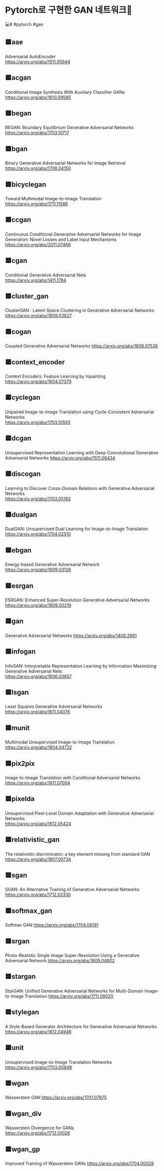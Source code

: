 # Pytorch로 구현한 GAN 네트워크🎨
💻# #pytorch #gan

## 🟦aae  
Adversarial AutoEncoder  
https://arxiv.org/abs/1511.05644

## 🟦acgan
Conditional Image Synthesis With Auxiliary Classifier GANs  
https://arxiv.org/abs/1610.09585

## 🟦began
BEGAN: Boundary Equilibrium Generative Adversarial Networks  
https://arxiv.org/abs/1703.10717

## 🟦bgan
Binary Generative Adversarial Networks for Image Retrieval  
https://arxiv.org/abs/1708.04150

## 🟦bicyclegan
Toward Multimodal Image-to-Image Translation  
https://arxiv.org/abs/1711.11586

## 🟦ccgan
Continuous Conditional Generative Adversarial Networks for Image Generation: Novel Losses and Label Input Mechanisms  
https://arxiv.org/abs/2011.07466

## 🟦cgan
Conditional Generative Adversarial Nets  
https://arxiv.org/abs/1411.1784

## 🟦cluster_gan
ClusterGAN : Latent Space Clustering in Generative Adversarial Networks
https://arxiv.org/abs/1809.03627

## 🟦cogan
Coupled Generative Adversarial Networks
https://arxiv.org/abs/1606.07536

## 🟦context_encoder
Context Encoders: Feature Learning by Inpainting
https://arxiv.org/abs/1604.07379

## 🟦cyclegan
Unpaired Image-to-Image Translation using Cycle-Consistent Adversarial Networks  
https://arxiv.org/abs/1703.10593

## 🟦dcgan
Unsupervised Representation Learning with Deep Convolutional Generative Adversarial Networks
https://arxiv.org/abs/1511.06434

## 🟦discogan
Learning to Discover Cross-Domain Relations with Generative Adversarial Networks  
https://arxiv.org/abs/1703.05192

## 🟦dualgan
DualGAN: Unsupervised Dual Learning for Image-to-Image Translation
https://arxiv.org/abs/1704.02510

## 🟦ebgan
Energy-based Generative Adversarial Network  
https://arxiv.org/abs/1609.03126

## 🟦esrgan
ESRGAN: Enhanced Super-Resolution Generative Adversarial Networks  
https://arxiv.org/abs/1809.00219

## 🟦gan
Generative Adversarial Networks
https://arxiv.org/abs/1406.2661

## 🟦infogan
InfoGAN: Interpretable Representation Learning by Information Maximizing Generative Adversarial Nets  
https://arxiv.org/abs/1606.03657

## 🟦lsgan
Least Squares Generative Adversarial Networks  
https://arxiv.org/abs/1611.04076

## 🟦munit
Multimodal Unsupervised Image-to-Image Translation
https://arxiv.org/abs/1804.04732

## 🟦pix2pix
Image-to-Image Translation with Conditional Adversarial Networks
https://arxiv.org/abs/1611.07004

## 🟦pixelda
Unsupervised Pixel-Level Domain Adaptation with Generative Adversarial Networks  
https://arxiv.org/abs/1612.05424

## 🟦relativistic_gan
The relativistic discriminator: a key element missing from standard GAN  
https://arxiv.org/abs/1807.00734

## 🟦sgan
SGAN: An Alternative Training of Generative Adversarial Networks
https://arxiv.org/abs/1712.02330

## 🟦softmax_gan
Softmax GAN
https://arxiv.org/abs/1704.06191

## 🟦srgan
Photo-Realistic Single Image Super-Resolution Using a Generative Adversarial Network
https://arxiv.org/abs/1609.04802

## 🟦stargan
StarGAN: Unified Generative Adversarial Networks for Multi-Domain Image-to-Image Translation
https://arxiv.org/abs/1711.09020

## 🟦stylegan
A Style-Based Generator Architecture for Generative Adversarial Networks  
https://arxiv.org/abs/1812.04948  

## 🟦unit
Unsupervised Image-to-Image Translation Networks
https://arxiv.org/abs/1703.00848

## 🟦wgan
Wasserstein GAN
https://arxiv.org/abs/1701.07875

## 🟦wgan_div
Wasserstein Divergence for GANs  
https://arxiv.org/abs/1712.01026  

## 🟦wgan_gp
Improved Training of Wasserstein GANs
https://arxiv.org/abs/1704.00028
